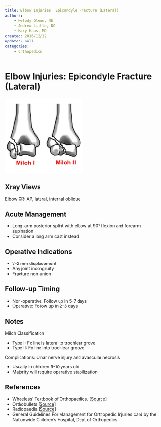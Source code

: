 ```yaml
---
title: Elbow Injuries  Epicondyle Fracture (Lateral)
authors:
    - Melody Glenn, MD
    - Andrew Little, DO
    - Mary Haas, MD
created: 2016/12/12
updates: null
categories:
    - Orthopedics
---
```


# Elbow Injuries: Epicondyle Fracture (Lateral)

![Milch 1 vs Milch 2 fractures](image-1.png)

## Xray Views

Elbow XR: AP, lateral, internal oblique

## Acute Management

- Long-arm posterior splint with elbow at 90&deg; flexion and forearm supination
- Consider a long arm cast instead

## Operative Indications

- \\&gt;2 mm displacement
- Any joint incongruity
- Fracture non-union

## Follow-up Timing

- Non-operative: Follow up in 5-7 days
- Operative: Follow up in 2-3 days

## Notes

Milch Classification

- Type I: Fx line is lateral to trochlear grove
- Type II: Fx line into trochlear groove

Complications: Ulnar nerve injury and avascular necrosis

- Usually in children 5-10 years old
- Majority will require operative stabilization

## References

- Wheeless&rsquo; Textbook of Orthopaedics.  \[[Source](http://Wheelessonline.com)]
- Orthobullets  \[[Source](http://OrthoBullets.com)]
- Radiopaedia  \[[Source](http://Radiopaedia.org)]
- General Guidelines For Management for Orthopedic Injuries card by the Nationwide Children&rsquo;s Hospital, Dept of Orthopedics
